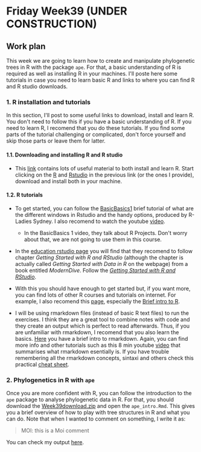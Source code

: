 # Friday Week39 (UNDER CONSTRUCTION)

## Work plan


This week we are going to learn how to create and manipulate phylogenetic trees in R with the package `ape`. For that, a basic understanding of R is required as well as installing R in your machines. I'll poste here some tutorials in case you need to learn basic R and links to where you can find R and R studio downloads. 

### 1. R installation and tutorials

In this section, I'll post to some useful links to download, install and learn R. You don't need to follow this if you have a basic understanding of R. If you need to learn R, I recomend that you do these tutorials. If you find some parts of the tutorial challenging or complicated, don't force yourself and skip those parts or leave them for latter. 

#### 1.1. Downloading and installing R and R studio

- This [link](https://education.rstudio.com/learn/beginner/) contains lots of useful material to both install and learn R. Start clicking on the [R](https://cloud.r-project.org) and [Rstudio](https://rstudio.com/products/rstudio/download/) in the previous link (or the ones I provide), download and install both in your machine. 

#### 1.2. R tutorials

- To get started, you can follow the [BasicBasics1](https://rladiessydney.org/courses/ryouwithme/01-basicbasics-1/) brief tutorial of what are the different windows in Rstudio and the handy options, produced by R-Ladies Sydney. I also recomend to watch the youtube [video](https://youtu.be/kfcX5DEMAp4).

    + In the BasicBasics 1 video, they talk about R Projects. Don't worry about that, we are not going to use them in this course. 
    
- In the [education rstudio page](https://education.rstudio.com/learn/beginner/) you will find that they recomend to follow chapter *Getting Started with R and RStudio* (although the chapter is actually called *Getting Started with Data in R* on the webpage) from a book entitled *ModernDive*. Follow the [*Getting Started with R and RStudio*](https://moderndive.netlify.app/1-5-conclusion.html).

- With this you should have enough to get started but, if you want more, you can find lots of other R courses and tutorials on internet. For example, I also recomend this [page](https://whitlockschluter.zoology.ubc.ca/r-code), especially the [Brief intro to R](https://whitlockschluter.zoology.ubc.ca/r-code/intror). 

- I will be using rmarkdown files (instead of basic R text files) to run the exercises. I think they are a great tool to combine notes with code and they create an output which is perfect to read afterwards. Thus, if you are unfamiliar with rmarkdown, I recomend that you also learn the basics. [Here](https://rmarkdown.rstudio.com/articles_intro.html) you have a brief intro to rmarkdown. Again, you can find more info and other tutorials such as this 8 min youtube [video](https://www.youtube.com/watch?v=1XJTddpcj3w) that summarises what rmarkdown esentially is. If you have trouble remembering all the rmarkdown concepts, sintaxi and others check this practical [cheat sheet](https://rstudio.com/wp-content/uploads/2015/02/rmarkdown-cheatsheet.pdf).


### 2. Phylogenetics in R with `ape`

Once you are more confident with R, you can follow the introduction to the `ape` package to analyse phylogenetic data in R. For that, you should download the [Week39download.zip](Week39download.zip) and open the `ape_intro.Rmd`. This gives you a brief overview of how to play with tree structures in R and what you can do. Note that when I wanted to comment on something, I write it as:

> MOI: this is a Moi comment

You can check my output [here](ape_intro.md).

